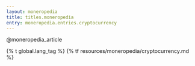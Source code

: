 ```yaml
---
layout: moneropedia
title: titles.moneropedia
entry: moneropedia.entries.cryptocurrency
---
```


@moneropedia_article

{% t global.lang_tag %}
{% tf resources/moneropedia/cryptocurrency.md %}
